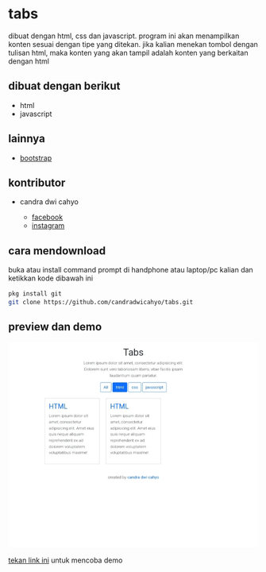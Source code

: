 # tabs

dibuat dengan html, css dan javascript. program ini akan menampilkan konten sesuai dengan tipe yang ditekan. jika kalian menekan tombol dengan tulisan html, maka konten yang akan tampil adalah konten yang berkaitan dengan html

## dibuat dengan berikut

* html
* javascript

## lainnya

* [bootstrap](https://getbootstrap.com)

## kontributor

* candra dwi cahyo

  * [facebook](https://facebook.com/candradwicahyo18)
  * [instagram](https://instagram.com/candradwicahyo18)

## cara mendownload

buka atau install command prompt di handphone atau laptop/pc kalian dan ketikkan kode dibawah ini

```bash
pkg install git
git clone https://github.com/candradwicahyo/tabs.git
```

## preview dan demo 

![preview](https://github.com/candradwicahyo/tabs/blob/master/image.jpg)

[tekan link ini](https://candradwicahyo.github.io/tabs) untuk mencoba demo